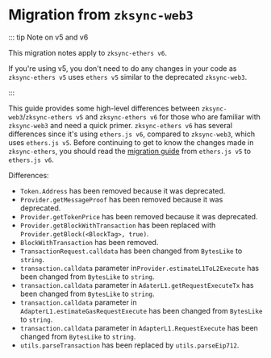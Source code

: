 # Migration from `zksync-web3`

::: tip Note on v5 and v6

This migration notes apply to `zksync-ethers v6`.

If you're using v5, you don't need to do any changes in your code as `zksync-ethers v5` uses `ethers v5`
similar to the deprecated `zksync-web3`.

:::

This guide provides some high-level differences between `zksync-web3`/`zksync-ethers v5` and `zksync-ethers v6`
for those who are familiar with `zksync-web3` and need a quick primer. `zksync-ethers v6` has several differences
since it's using `ethers.js v6`, compared to `zksync-web3`, which uses `ethers.js v5`. Before continuing to get
to know the changes made in `zksync-ethers`, you should read the
[migration guide](https://docs.ethers.org/v6/migrating/) from `ethers.js v5` to `ethers.js v6`.

Differences:

- `Token.Address` has been removed because it was deprecated.
- `Provider.getMessageProof` has been removed because it was deprecated.
- `Provider.getTokenPrice` has been removed because it was deprecated.
- `Provider.getBlockWithTransaction` has been replaced with `Provider.getBlock(<BlockTag>, true)`.
- `BlockWithTransaction` has been removed.
- `TransactionRequest.calldata` has been changed from `BytesLike` to `string`.
- `transaction.calldata` parameter in`Provider.estimateL1ToL2Execute` has been changed from `BytesLike` to `string`.
- `transaction.calldata` parameter in `AdaterL1.getRequestExecuteTx` has been changed from `BytesLike` to `string`.
- `transaction.calldata` parameter in `AdapterL1.estimateGasRequestExecute` has been changed from `BytesLike` to `string`.
- `transaction.calldata` parameter in `AdapterL1.RequestExecute` has been changed from `BytesLike` to `string`.
- `utils.parseTransaction` has been replaced by `utils.parseEip712`.
